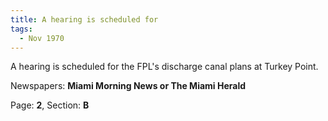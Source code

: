 ```yaml
---  
title: A hearing is scheduled for  
tags:  
  - Nov 1970  
---  
```

  
A hearing is scheduled for the FPL's discharge canal plans at Turkey Point.  
  
Newspapers: **Miami Morning News or The Miami Herald**  
  
Page: **2**, Section: **B** 

